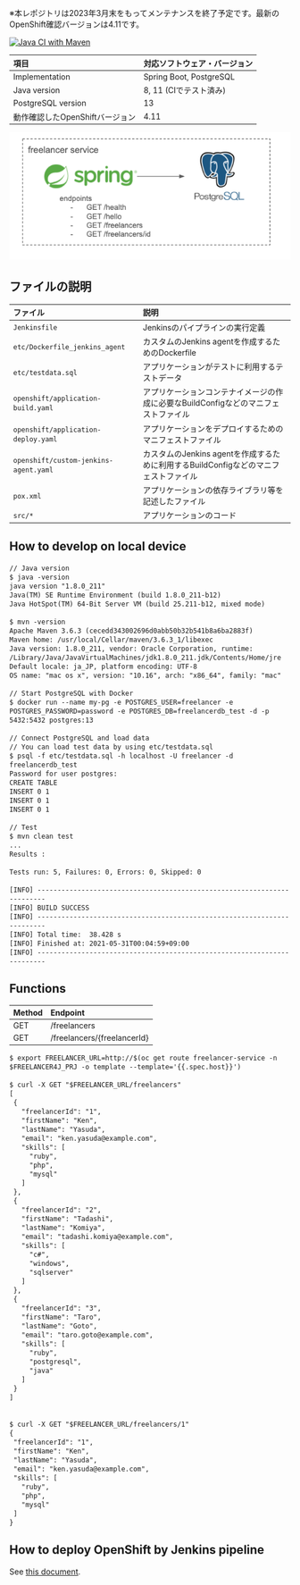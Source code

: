 ※本レポジトリは2023年3月末をもってメンテナンスを終了予定です。最新のOpenShift確認バージョンは4.11です。

[![Java CI with Maven](https://github.com/mosuke5/openshift-pipeline-practice-java/actions/workflows/test.yaml/badge.svg)](https://github.com/mosuke5/openshift-pipeline-practice-java/actions/workflows/test.yaml)

| 項目 | 対応ソフトウェア・バージョン |
:-----------|:------------|
Implementation | Spring Boot, PostgreSQL |
Java version | 8, 11 (CIでテスト済み) |
PostgreSQL version | 13 |
動作確認したOpenShiftバージョン | 4.11 |

![overview](images/freelancer-overview.png)

## ファイルの説明

| ファイル | 説明 |
:-----------|:------------|
`Jenkinsfile` | Jenkinsのパイプラインの実行定義 |
`etc/Dockerfile_jenkins_agent` | カスタムのJenkins agentを作成するためのDockerfile |
`etc/testdata.sql` | アプリケーションがテストに利用するテストデータ|
`openshift/application-build.yaml` | アプリケーションコンテナイメージの作成に必要なBuildConfigなどのマニフェストファイル |
`openshift/application-deploy.yaml` | アプリケーションをデプロイするためのマニフェストファイル|
`openshift/custom-jenkins-agent.yaml` | カスタムのJenkins agentを作成するために利用するBuildConfigなどのマニフェストファイル|
`pox.xml` | アプリケーションの依存ライブラリ等を記述したファイル|
`src/*` | アプリケーションのコード|

## How to develop on local device

```
// Java version
$ java -version
java version "1.8.0_211"
Java(TM) SE Runtime Environment (build 1.8.0_211-b12)
Java HotSpot(TM) 64-Bit Server VM (build 25.211-b12, mixed mode)

$ mvn -version
Apache Maven 3.6.3 (cecedd343002696d0abb50b32b541b8a6ba2883f)
Maven home: /usr/local/Cellar/maven/3.6.3_1/libexec
Java version: 1.8.0_211, vendor: Oracle Corporation, runtime: /Library/Java/JavaVirtualMachines/jdk1.8.0_211.jdk/Contents/Home/jre
Default locale: ja_JP, platform encoding: UTF-8
OS name: "mac os x", version: "10.16", arch: "x86_64", family: "mac"

// Start PostgreSQL with Docker
$ docker run --name my-pg -e POSTGRES_USER=freelancer -e POSTGRES_PASSWORD=password -e POSTGRES_DB=freelancerdb_test -d -p 5432:5432 postgres:13

// Connect PostgreSQL and load data
// You can load test data by using etc/testdata.sql
$ psql -f etc/testdata.sql -h localhost -U freelancer -d freelancerdb_test
Password for user postgres:
CREATE TABLE
INSERT 0 1
INSERT 0 1
INSERT 0 1

// Test
$ mvn clean test
...
Results :

Tests run: 5, Failures: 0, Errors: 0, Skipped: 0

[INFO] ------------------------------------------------------------------------
[INFO] BUILD SUCCESS
[INFO] ------------------------------------------------------------------------
[INFO] Total time:  38.428 s
[INFO] Finished at: 2021-05-31T00:04:59+09:00
[INFO] ------------------------------------------------------------------------
```

## Functions
| Method | Endpoint |
:-----------|:------------|
 GET | /freelancers |
 GET | /freelancers/{freelancerId} |

 ```
$ export FREELANCER_URL=http://$(oc get route freelancer-service -n $FREELANCER4J_PRJ -o template --template='{{.spec.host}}')

$ curl -X GET "$FREELANCER_URL/freelancers"
[
  {
    "freelancerId": "1",
    "firstName": "Ken",
    "lastName": "Yasuda",
    "email": "ken.yasuda@example.com",
    "skills": [
      "ruby",
      "php",
      "mysql"
    ]
  },
  {
    "freelancerId": "2",
    "firstName": "Tadashi",
    "lastName": "Komiya",
    "email": "tadashi.komiya@example.com",
    "skills": [
      "c#",
      "windows",
      "sqlserver"
    ]
  },
  {
    "freelancerId": "3",
    "firstName": "Taro",
    "lastName": "Goto",
    "email": "taro.goto@example.com",
    "skills": [
      "ruby",
      "postgresql",
      "java"
    ]
  }
]


$ curl -X GET "$FREELANCER_URL/freelancers/1"
{
  "freelancerId": "1",
  "firstName": "Ken",
  "lastName": "Yasuda",
  "email": "ken.yasuda@example.com",
  "skills": [
    "ruby",
    "php",
    "mysql"
  ]
}
 ```

## How to deploy OpenShift by Jenkins pipeline
See [this document](how-to-use.md).
